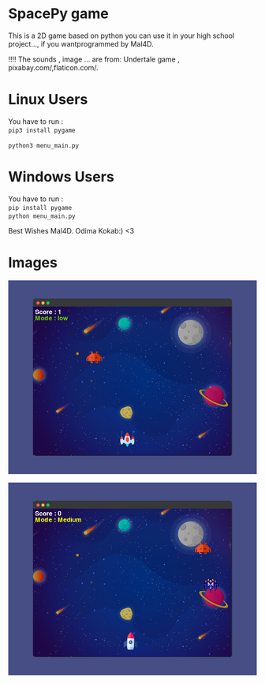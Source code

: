 # SpacePy game 
This is a 2D game based on python you can use it in your high school project..., if you wantprogrammed by  Mal4D.

!!!! The sounds , image ... are from: Undertale game , pixabay.com/,flaticon.com/.

# Linux Users
You have to run : <br />
`pip3 install pygame`  <br />

`python3 menu_main.py`  <br />


# Windows Users
You have to run : <br />
`pip install pygame` <br />
`python menu_main.py` <br />

Best Wishes Mal4D. Odima Kokab:) <3 

# Images
 ![alt text](https://github.com/ahmad-360/Spacepy/blob/main/1.png?raw=true)
 
 ![alt text](https://github.com/ahmad-360/Spacepy/blob/main/2.png?raw=true)

 
